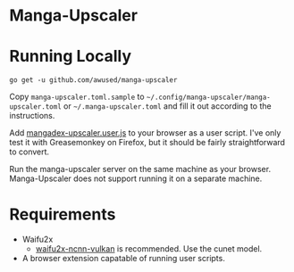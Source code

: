 Manga-Upscaler
==============

# Running Locally

`go get -u github.com/awused/manga-upscaler`

Copy `manga-upscaler.toml.sample` to `~/.config/manga-upscaler/manga-upscaler.toml` or `~/.manga-upscaler.toml` and fill it out according to the instructions.

Add [mangadex-upscaler.user.js](https://raw.githubusercontent.com/awused/manga-upscaler/master/mangadex-upscaler.user.js) to your browser as a user script. I've only test it with Greasemonkey on Firefox, but it should be fairly straightforward to convert.

Run the manga-upscaler server on the same machine as your browser. Manga-Upscaler does not support running it on a separate machine.


# Requirements

* Waifu2x
    * [waifu2x-ncnn-vulkan](https://github.com/nihui/waifu2x-ncnn-vulkan) is recommended. Use the cunet model.
* A browser extension capatable of running user scripts.

<!--
TODO - Implement cloudflare workaround

# Cloudflare

I include some limited workarounds for cloudflare protectected feeds. I update this as necessary, it is currently using:

* python3
* [cloudscraper](https://github.com/venomous/cloudscraper)

-->
